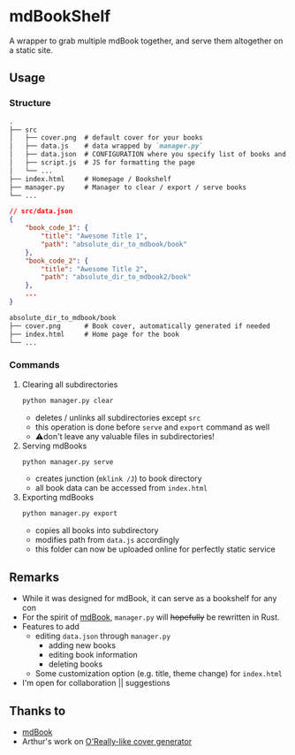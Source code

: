 # mdBookShelf

A wrapper to grab multiple mdBook together, and serve them altogether on a static site.

## Usage
### Structure
```md
.
├── src
│   ├── cover.png  # default cover for your books
│   ├── data.js    # data wrapped by `manager.py`
│   ├── data.json  # CONFIGURATION where you specify list of books and their directory
│   ├── script.js  # JS for formatting the page
│   └── ...
├── index.html     # Homepage / Bookshelf
├── manager.py     # Manager to clear / export / serve books
└── ...
```
```json
// src/data.json
{
    "book_code_1": {
        "title": "Awesome Title 1", 
        "path": "absolute_dir_to_mdbook/book"
    },
    "book_code_2": {
        "title": "Awesome Title 2", 
        "path": "absolute_dir_to_mdbook2/book"
    },
    ...
}
```
```md
absolute_dir_to_mdbook/book
├── cover.png      # Book cover, automatically generated if needed
├── index.html     # Home page for the book
└── ...
```


### Commands
1. Clearing all subdirectories
   ```py
   python manager.py clear
   ```
   - deletes / unlinks all subdirectories except `src`
   - this operation is done before `serve` and `export` command as well
   - ⚠️don't leave any valuable files in subdirectories!
2. Serving mdBooks
   ```py
   python manager.py serve
   ```
   - creates junction (`mklink /J`) to book directory
   - all book data can be accessed from `index.html` 
3. Exporting mdBooks
   ```py
   python manager.py export
   ```
   - copies all books into subdirectory
   - modifies path from `data.js` accordingly
   - this folder can now be uploaded online for perfectly static service 



## Remarks
- While it was designed for mdBook, it can serve as a bookshelf for any con
- For the spirit of [mdBook](https://github.com/rust-lang/mdBook), `manager.py` will ~~hopefully~~ be rewritten in Rust. 
- Features to add
  - editing `data.json` through `manager.py`
    - adding new books
    - editing book information
    - deleting books
  - Some customization option (e.g. title, theme change) for `index.html`
- I'm open for collaboration || suggestions

## Thanks to
- [mdBook](https://github.com/rust-lang/mdBook)
- Arthur's work on [O'Really-like cover generator](https://github.com/ArthurBeaulieu/ORlyGenerator)